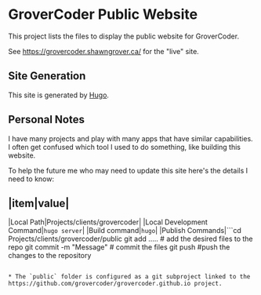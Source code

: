 # GroverCoder Public Website

This project lists the files to display the public website for GroverCoder.

See https://grovercoder.shawngrover.ca/ for the "live" site.

## Site Generation

This site is generated by [Hugo](https://gohugo.io/).

## Personal Notes

I have many projects and play with many apps that have similar capabilities.  I often get confused which tool I used to do something, like building this website.

To help the future me who may need to update this site here's the details I need to know:

|item|value|
------------
|Local Path|Projects/clients/grovercoder|
|Local Development Command|`hugo server`|
|Build command|`hugo`|
|Publish Commands|```cd Projects/clients/grovercoder/public
git add ..... # add the desired files to the repo
git commit -m "Message" # commit the files
git push #push the changes to the repository
```

* The `public` folder is configured as a git subproject linked to the https://github.com/grovercoder/grovercoder.github.io project.